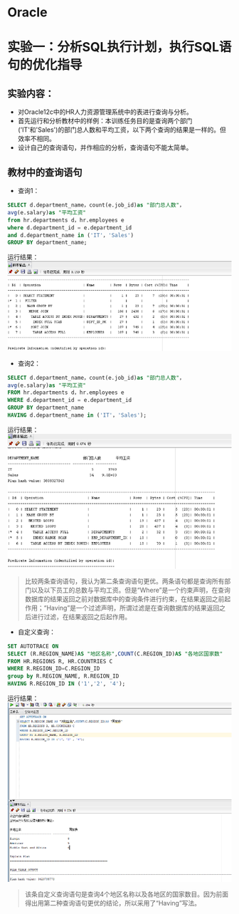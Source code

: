 # Oracle
# 实验一：分析SQL执行计划，执行SQL语句的优化指导

## 实验内容：
- 对Oracle12c中的HR人力资源管理系统中的表进行查询与分析。
- 首先运行和分析教材中的样例：本训练任务目的是查询两个部门('IT'和'Sales')的部门总人数和平均工资，以下两个查询的结果是一样的。但效率不相同。
- 设计自己的查询语句，并作相应的分析，查询语句不能太简单。

## 教材中的查询语句

- 查询1：

```SQL
SELECT d.department_name，count(e.job_id)as "部门总人数"，
avg(e.salary)as "平均工资"
from hr.departments d，hr.employees e
where d.department_id = e.department_id
and d.department_name in ('IT'，'Sales')
GROUP BY department_name;
```
运行结果：
![运行结果](https://github.com/LBZ1080/Oracle/blob/master/test1/1%20.png)

- 查询2：
```SQL
SELECT d.department_name，count(e.job_id)as "部门总人数"，
avg(e.salary)as "平均工资"
FROM hr.departments d，hr.employees e
WHERE d.department_id = e.department_id
GROUP BY department_name
HAVING d.department_name in ('IT'，'Sales');
```
运行结果：
![运行结果](https://github.com/LBZ1080/Oracle/blob/master/test1/2.png)

>比较两条查询语句，我认为第二条查询语句更优。两条语句都是查询所有部门以及以下员工的总数与平均工资。但是“Where”是一个约束声明，在查询数据库的结果返回之前对数据库中的查询条件进行约束，在结果返回之前起作用；“Having”是一个过滤声明，所谓过滤是在查询数据库的结果返回之后进行过滤，在结果返回之后起作用。

- 自定义查询：
```SQL
SET AUTOTRACE ON
SELECT (R.REGION_NAME)AS "地区名称",COUNT(C.REGION_ID)AS "各地区国家数"
FROM HR.REGIONS R, HR.COUNTRIES C
WHERE R.REGION_ID=C.REGION_ID
group by R.REGION_NAME, R.REGION_ID
HAVING R.REGION_ID IN ('1','2', '4');
```
运行结果：
![运行结果](https://github.com/LBZ1080/Oracle/blob/master/test1/3.png)

>该条自定义查询语句是查询4个地区名称以及各地区的国家数目。因为前面得出用第二种查询语句更优的结论，所以采用了“Having”写法。
